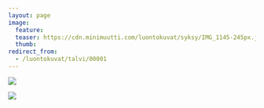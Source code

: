 ```yaml
---
layout: page
image:
  feature:
  teaser: https://cdn.minimuutti.com/luontokuvat/syksy/IMG_1145-245px.jpg
  thumb:
redirect_from:
  - /luontokuvat/talvi/00001
---
```


![](https://cdn.minimuutti.com/luontokuvat/syksy/IMG_1145-800px.jpg)

![](https://cdn.minimuutti.com/luontokuvat/syksy/IMG_1147-800px.jpg)
